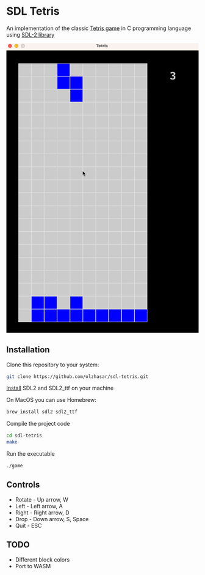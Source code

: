 # SDL Tetris

An implementation of the classic [Tetris game](https://en.wikipedia.org/wiki/Tetris) in C programming language using [SDL-2 library](https://www.libsdl.org/)

![Preview](preview.gif)

## Installation

Clone this repository to your system:

```sh
git clone https://github.com/olzhasar/sdl-tetris.git
```

[Install](https://wiki.libsdl.org/SDL2/Installation) SDL2 and SDL2_ttf on your machine

On MacOS you can use Homebrew:

```sh
brew install sdl2 sdl2_ttf
```

Compile the project code

```sh
cd sdl-tetris
make
```

Run the executable

```sh
./game
```

## Controls

- Rotate - Up arrow, W
- Left - Left arrow, A
- Right - Right arrow, D
- Drop - Down arrow, S, Space
- Quit - ESC

## TODO

- Different block colors
- Port to WASM
